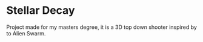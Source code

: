 # Stellar Decay
Project made for my masters degree, it is a 3D top down shooter inspired by to Alien Swarm.
